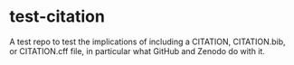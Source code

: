# test-citation
A test repo to test the implications of including a CITATION, CITATION.bib, or CITATION.cff file, in particular what GitHub and Zenodo do with it.
